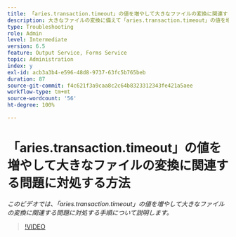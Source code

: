 ```yaml
---
title: 「aries.transaction.timeout」の値を増やして大きなファイルの変換に関連する問題に対処する方法
description: 大きなファイルの変換に備えて「aries.transaction.timeout」の値を増やす手順
type: Troubleshooting
role: Admin
level: Intermediate
version: 6.5
feature: Output Service, Forms Service
topic: Administration
index: y
exl-id: acb3a3b4-e596-48d8-9737-63fc5b765beb
duration: 87
source-git-commit: f4c621f3a9caa8c2c64b8323312343fe421a5aee
workflow-type: tm+mt
source-wordcount: '56'
ht-degree: 100%

---
```


# 「aries.transaction.timeout」の値を増やして大きなファイルの変換に関連する問題に対処する方法

*このビデオでは、「aries.transaction.timeout」の値を増やして大きなファイルの変換に関連する問題に対処する手順について説明します。*

>[!VIDEO](https://video.tv.adobe.com/v/335502?quality=12&learn=on)
